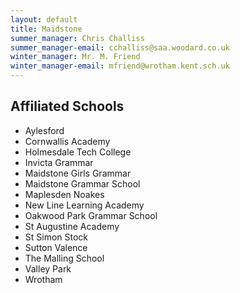 ```yaml
---
layout: default
title: Maidstone
summer_manager: Chris Challiss
summer_manager-email: cchalliss@saa.woodard.co.uk
winter_manager: Mr. M. Friend
winter_manager-email: mfriend@wrotham.kent.sch.uk
---
```


## Affiliated Schools

- Aylesford
- Cornwallis Academy
- Holmesdale Tech College
- Invicta Grammar
- Maidstone Girls Grammar
- Maidstone Grammar School
- Maplesden Noakes
- New Line Learning Academy
- Oakwood Park Grammar School
- St Augustine Academy
- St Simon Stock
- Sutton Valence
- The Malling School
- Valley Park
- Wrotham
